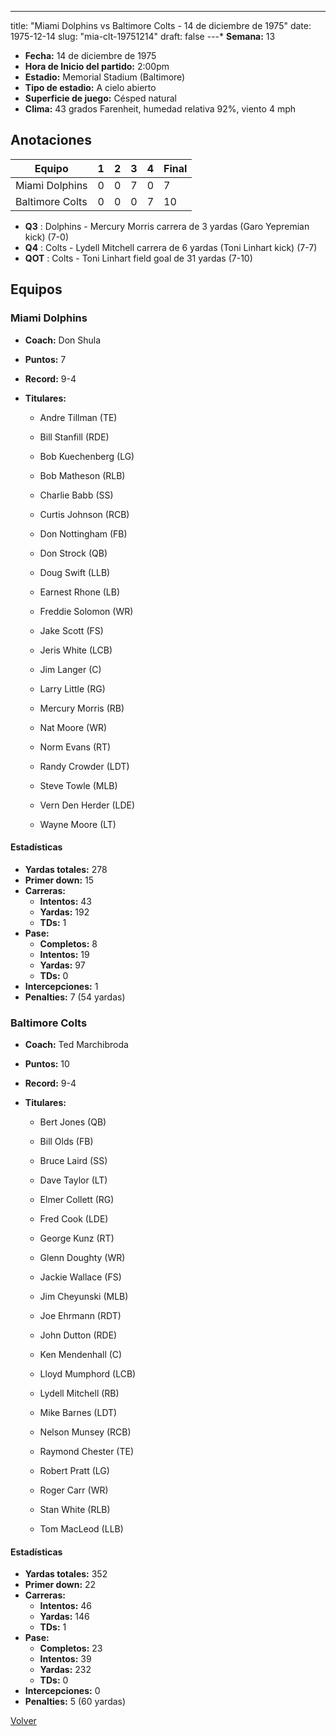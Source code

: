 ---
title: "Miami Dolphins vs Baltimore Colts - 14 de diciembre de 1975"
date: 1975-12-14
slug: "mia-clt-19751214"
draft: false
---* **Semana:** 13
* **Fecha:** 14 de diciembre de 1975
* **Hora de Inicio del partido:** 2:00pm
* **Estadio:** Memorial Stadium (Baltimore)
* **Tipo de estadio:** A cielo abierto
* **Superficie de juego:** Césped natural
* **Clima:** 43 grados Farenheit, humedad relativa 92%, viento 4 mph




## Anotaciones
| Equipo | 1 | 2 | 3 | 4 | Final |
|--------|---|---|---|---|-------|
| Miami Dolphins  | 0 | 0 | 7 | 0  | 7 |
| Baltimore Colts  | 0 | 0 | 0 | 7  | 10 |
* **Q3** : Dolphins - Mercury Morris carrera de 3 yardas (Garo Yepremian kick) (7-0)
* **Q4** : Colts - Lydell Mitchell carrera de 6 yardas (Toni Linhart kick) (7-7)
* **QOT** : Colts - Toni Linhart field goal de 31 yardas (7-10)


## Equipos


### Miami Dolphins
* **Coach:** Don Shula
* **Puntos:** 7
* **Record:** 9-4
* **Titulares:** 

  * Andre Tillman (TE) 

  * Bill Stanfill (RDE) 

  * Bob Kuechenberg (LG) 

  * Bob Matheson (RLB) 

  * Charlie Babb (SS) 

  * Curtis Johnson (RCB) 

  * Don Nottingham (FB) 

  * Don Strock (QB) 

  * Doug Swift (LLB) 

  * Earnest Rhone (LB) 

  * Freddie Solomon (WR) 

  * Jake Scott (FS) 

  * Jeris White (LCB) 

  * Jim Langer (C) 

  * Larry Little (RG) 

  * Mercury Morris (RB) 

  * Nat Moore (WR) 

  * Norm Evans (RT) 

  * Randy Crowder (LDT) 

  * Steve Towle (MLB) 

  * Vern Den Herder (LDE) 

  * Wayne Moore (LT) 

#### Estadísticas
* **Yardas totales:** 278
* **Primer down:** 15
* **Carreras:**
  * **Intentos:** 43
  * **Yardas:** 192
  * **TDs:** 1
* **Pase:**
  * **Completos:** 8
  * **Intentos:** 19
  * **Yardas:** 97
  * **TDs:** 0
* **Intercepciones:** 1
* **Penalties:** 7 (54 yardas)

### Baltimore Colts
* **Coach:** Ted Marchibroda
* **Puntos:** 10
* **Record:** 9-4
* **Titulares:** 

  * Bert Jones (QB) 

  * Bill Olds (FB) 

  * Bruce Laird (SS) 

  * Dave Taylor (LT) 

  * Elmer Collett (RG) 

  * Fred Cook (LDE) 

  * George Kunz (RT) 

  * Glenn Doughty (WR) 

  * Jackie Wallace (FS) 

  * Jim Cheyunski (MLB) 

  * Joe Ehrmann (RDT) 

  * John Dutton (RDE) 

  * Ken Mendenhall (C) 

  * Lloyd Mumphord (LCB) 

  * Lydell Mitchell (RB) 

  * Mike Barnes (LDT) 

  * Nelson Munsey (RCB) 

  * Raymond Chester (TE) 

  * Robert Pratt (LG) 

  * Roger Carr (WR) 

  * Stan White (RLB) 

  * Tom MacLeod (LLB) 

#### Estadísticas
* **Yardas totales:** 352
* **Primer down:** 22
* **Carreras:**
  * **Intentos:** 46
  * **Yardas:** 146
  * **TDs:** 1
* **Pase:**
  * **Completos:** 23
  * **Intentos:** 39
  * **Yardas:** 232
  * **TDs:** 0
* **Intercepciones:** 0
* **Penalties:** 5 (60 yardas)


[Volver](/historia/1975)
